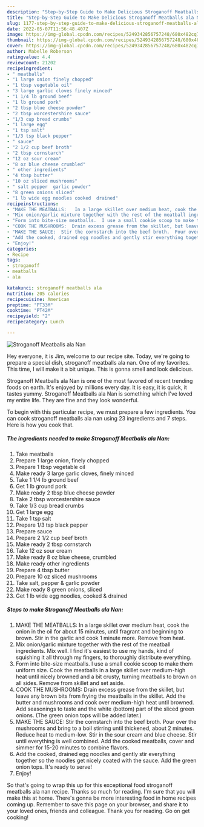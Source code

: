 ```yaml
---
description: "Step-by-Step Guide to Make Delicious Stroganoff Meatballs ala Nan"
title: "Step-by-Step Guide to Make Delicious Stroganoff Meatballs ala Nan"
slug: 1177-step-by-step-guide-to-make-delicious-stroganoff-meatballs-ala-nan
date: 2022-05-07T11:56:48.407Z
image: https://img-global.cpcdn.com/recipes/5249342856757248/680x482cq70/stroganoff-meatballs-ala-nan-recipe-main-photo.jpg
thumbnail: https://img-global.cpcdn.com/recipes/5249342856757248/680x482cq70/stroganoff-meatballs-ala-nan-recipe-main-photo.jpg
cover: https://img-global.cpcdn.com/recipes/5249342856757248/680x482cq70/stroganoff-meatballs-ala-nan-recipe-main-photo.jpg
author: Mabelle Roberson
ratingvalue: 4.4
reviewcount: 21202
recipeingredient:
- " meatballs"
- "1 large onion finely chopped"
- "1 tbsp vegetable oil"
- "3 large garlic cloves finely minced"
- "1 1/4 lb ground beef"
- "1 lb ground pork"
- "2 tbsp blue cheese powder"
- "2 tbsp worcestershire sauce"
- "1/3 cup bread crumbs"
- "1 large egg"
- "1 tsp salt"
- "1/3 tsp black pepper"
- " sauce"
- "2 1/2 cup beef broth"
- "2 tbsp cornstarch"
- "12 oz sour cream"
- "8 oz blue cheese crumbled"
- " other ingredients"
- "4 tbsp butter"
- "10 oz sliced mushrooms"
- " salt pepper  garlic powder"
- "8 green onions sliced"
- "1 lb wide egg noodles cooked  drained"
recipeinstructions:
- "MAKE THE MEATBALLS:   In a large skillet over medium heat, cook the onion in the oil for about 15 minutes, until fragrant and beginning to brown.  Stir in the garlic and cook 1 minute more.  Remove from heat."
- "Mix onion/garlic mixture together with the rest of the meatball ingredients.  Mix well.  I find it&#39;s easiest to use my hands, kind of squishing it all through my fingers, to thoroughly distribute everything."
- "Form into bite-size meatballs.  I use a small cookie scoop to make them uniform size.  Cook the meatballs in a large skillet over medium-high heat until nicely browned and a bit crusty, turning meatballs to brown on all sides.  Remove from skillet and set aside."
- "COOK THE MUSHROOMS:  Drain excess grease from the skillet, but leave any brown bits from frying the meatballs in the skillet.  Add the butter and mushrooms and cook over medium-high heat until browned.  Add seasonings to taste and the white (bottom) part of the sliced green onions.  (The green onion tops will be added later.)"
- "MAKE THE SAUCE:  Stir the cornstarch into the beef broth.  Pour over the mushrooms and bring to a boil stirring until thickened, about 2 minutes.  Reduce heat to medium-low.  Stir in the sour cream and blue cheese.  Stir until everything is well combined.  Add the cooked meatballs, cover and simmer for 15-20 minutes to combine flavors."
- "Add the cooked, drained egg noodles and gently stir everything together so the noodles get nicely coated with the sauce.  Add the green onion tops.  It&#39;s ready to serve!"
- "Enjoy!"
categories:
- Recipe
tags:
- stroganoff
- meatballs
- ala

katakunci: stroganoff meatballs ala 
nutrition: 205 calories
recipecuisine: American
preptime: "PT33M"
cooktime: "PT42M"
recipeyield: "2"
recipecategory: Lunch

---
```



![Stroganoff Meatballs ala Nan](https://img-global.cpcdn.com/recipes/5249342856757248/680x482cq70/stroganoff-meatballs-ala-nan-recipe-main-photo.jpg)

Hey everyone, it is Jim, welcome to our recipe site. Today, we're going to prepare a special dish, stroganoff meatballs ala nan. One of my favorites. This time, I will make it a bit unique. This is gonna smell and look delicious.



Stroganoff Meatballs ala Nan is one of the most favored of recent trending foods on earth. It's enjoyed by millions every day. It is easy, it is quick, it tastes yummy. Stroganoff Meatballs ala Nan is something which I've loved my entire life. They are fine and they look wonderful.


To begin with this particular recipe, we must prepare a few ingredients. You can cook stroganoff meatballs ala nan using 23 ingredients and 7 steps. Here is how you cook that.

<!--inarticleads1-->

##### The ingredients needed to make Stroganoff Meatballs ala Nan:

1. Take  meatballs
1. Prepare 1 large onion, finely chopped
1. Prepare 1 tbsp vegetable oil
1. Make ready 3 large garlic cloves, finely minced
1. Take 1 1/4 lb ground beef
1. Get 1 lb ground pork
1. Make ready 2 tbsp blue cheese powder
1. Take 2 tbsp worcestershire sauce
1. Take 1/3 cup bread crumbs
1. Get 1 large egg
1. Take 1 tsp salt
1. Prepare 1/3 tsp black pepper
1. Prepare  sauce
1. Prepare 2 1/2 cup beef broth
1. Make ready 2 tbsp cornstarch
1. Take 12 oz sour cream
1. Make ready 8 oz blue cheese, crumbled
1. Make ready  other ingredients
1. Prepare 4 tbsp butter
1. Prepare 10 oz sliced mushrooms
1. Take  salt, pepper &amp; garlic powder
1. Make ready 8 green onions, sliced
1. Get 1 lb wide egg noodles, cooked &amp; drained




<!--inarticleads2-->

##### Steps to make Stroganoff Meatballs ala Nan:

1. MAKE THE MEATBALLS:   In a large skillet over medium heat, cook the onion in the oil for about 15 minutes, until fragrant and beginning to brown.  Stir in the garlic and cook 1 minute more.  Remove from heat.
1. Mix onion/garlic mixture together with the rest of the meatball ingredients.  Mix well.  I find it&#39;s easiest to use my hands, kind of squishing it all through my fingers, to thoroughly distribute everything.
1. Form into bite-size meatballs.  I use a small cookie scoop to make them uniform size.  Cook the meatballs in a large skillet over medium-high heat until nicely browned and a bit crusty, turning meatballs to brown on all sides.  Remove from skillet and set aside.
1. COOK THE MUSHROOMS:  Drain excess grease from the skillet, but leave any brown bits from frying the meatballs in the skillet.  Add the butter and mushrooms and cook over medium-high heat until browned.  Add seasonings to taste and the white (bottom) part of the sliced green onions.  (The green onion tops will be added later.)
1. MAKE THE SAUCE:  Stir the cornstarch into the beef broth.  Pour over the mushrooms and bring to a boil stirring until thickened, about 2 minutes.  Reduce heat to medium-low.  Stir in the sour cream and blue cheese.  Stir until everything is well combined.  Add the cooked meatballs, cover and simmer for 15-20 minutes to combine flavors.
1. Add the cooked, drained egg noodles and gently stir everything together so the noodles get nicely coated with the sauce.  Add the green onion tops.  It&#39;s ready to serve!
1. Enjoy!




So that's going to wrap this up for this exceptional food stroganoff meatballs ala nan recipe. Thanks so much for reading. I'm sure that you will make this at home. There's gonna be more interesting food in home recipes coming up. Remember to save this page on your browser, and share it to your loved ones, friends and colleague. Thank you for reading. Go on get cooking!
